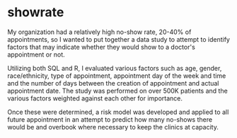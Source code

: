 # showrate

My organization had a relatively high no-show rate, 20-40% of appointments, so I wanted to put together a data study to attempt to identify factors that may indicate whether they would show to a doctor's appointment or not.
   
Utilizing both SQL and R, I evaluated various factors such as age, gender, race/ethnicity, type of appointment, appointment day of the week and time and the number of days between the creation of appointment and actual appointment date. The study was performed on over 500K patients and the various factors weighted against each other for importance. 

Once these were determined, a risk model was developed and applied to all future appointment in an attempt to predict how many no-shows there would be and overbook where necessary to keep the clinics at capacity.
